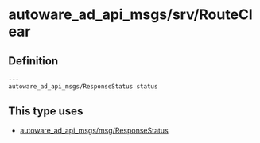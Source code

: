 # autoware_ad_api_msgs/srv/RouteClear

## Definition

```txt
---
autoware_ad_api_msgs/ResponseStatus status
```

## This type uses

- [autoware_ad_api_msgs/msg/ResponseStatus](../../autoware_ad_api_msgs/msg/response_status.md)
